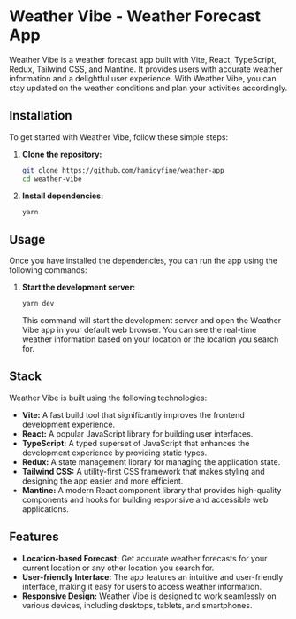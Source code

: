 # Weather Vibe - Weather Forecast App

Weather Vibe is a weather forecast app built with Vite, React, TypeScript, Redux, Tailwind CSS, and Mantine. It provides users with accurate weather information and a delightful user experience. With Weather Vibe, you can stay updated on the weather conditions and plan your activities accordingly.

## Installation

To get started with Weather Vibe, follow these simple steps:

1. **Clone the repository:**
   ```sh
   git clone https://github.com/hamidyfine/weather-app
   cd weather-vibe
   ```

2. **Install dependencies:**
   ```sh
   yarn
   ```

## Usage

Once you have installed the dependencies, you can run the app using the following commands:

1. **Start the development server:**
   ```sh
   yarn dev
   ```

   This command will start the development server and open the Weather Vibe app in your default web browser. You can see the real-time weather information based on your location or the location you search for.

## Stack

Weather Vibe is built using the following technologies:

- **Vite:** A fast build tool that significantly improves the frontend development experience.
- **React:** A popular JavaScript library for building user interfaces.
- **TypeScript:** A typed superset of JavaScript that enhances the development experience by providing static types.
- **Redux:** A state management library for managing the application state.
- **Tailwind CSS:** A utility-first CSS framework that makes styling and designing the app easier and more efficient.
- **Mantine:** A modern React component library that provides high-quality components and hooks for building responsive and accessible web applications.

## Features

- **Location-based Forecast:** Get accurate weather forecasts for your current location or any other location you search for.
- **User-friendly Interface:** The app features an intuitive and user-friendly interface, making it easy for users to access weather information.
- **Responsive Design:** Weather Vibe is designed to work seamlessly on various devices, including desktops, tablets, and smartphones.
